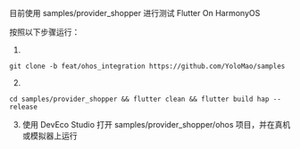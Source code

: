 目前使用 samples/provider_shopper 进行测试 Flutter On HarmonyOS

按照以下步骤运行：

1. 
```shell
git clone -b feat/ohos_integration https://github.com/YoloMao/samples
```
2. 
```shell
cd samples/provider_shopper && flutter clean && flutter build hap --release
```
3. 使用 DevEco Studio 打开 samples/provider_shopper/ohos 项目，并在真机或模拟器上运行